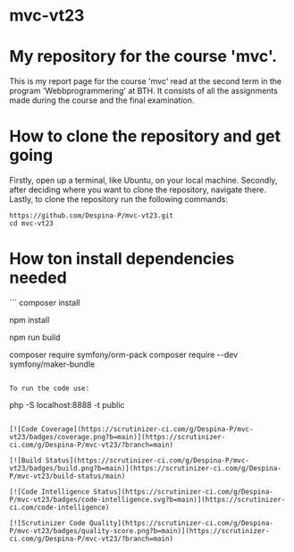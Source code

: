 # mvc-vt23
My repository for the course 'mvc'.
====================================


This is my report page for the course 'mvc' read at the second term in the program 'Webbprogrammering' at BTH.
It consists of all the assignments made during the course and the final examination. 

<h1>How to clone the repository and get going</h1>

Firstly, open up a terminal, like Ubuntu, on your local machine.
Secondly, after deciding where you want to clone the repository, navigate there.
Lastly, to clone the repository run the following commands:
```
https://github.com/Despina-P/mvc-vt23.git
cd mvc-vt23
```

<h1>How ton install dependencies needed</h1>
```
composer install

npm install

npm run build

composer require symfony/orm-pack
composer require --dev symfony/maker-bundle
```

To run the code use:

```
php -S localhost:8888 -t public
```

[![Code Coverage](https://scrutinizer-ci.com/g/Despina-P/mvc-vt23/badges/coverage.png?b=main)](https://scrutinizer-ci.com/g/Despina-P/mvc-vt23/?branch=main)

[![Build Status](https://scrutinizer-ci.com/g/Despina-P/mvc-vt23/badges/build.png?b=main)](https://scrutinizer-ci.com/g/Despina-P/mvc-vt23/build-status/main)

[![Code Intelligence Status](https://scrutinizer-ci.com/g/Despina-P/mvc-vt23/badges/code-intelligence.svg?b=main)](https://scrutinizer-ci.com/code-intelligence)

[![Scrutinizer Code Quality](https://scrutinizer-ci.com/g/Despina-P/mvc-vt23/badges/quality-score.png?b=main)](https://scrutinizer-ci.com/g/Despina-P/mvc-vt23/?branch=main)
